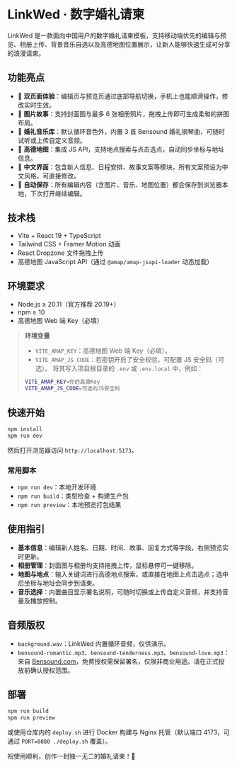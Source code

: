 # LinkWed · 数字婚礼请柬

LinkWed 是一款面向中国用户的数字婚礼请柬模板，支持移动端优先的编辑与预览、相册上传、背景音乐自选以及高德地图位置展示，让新人能够快速生成可分享的浪漫请柬。

## 功能亮点
- 📱 **双页面体验**：编辑页与预览页通过底部导航切换，手机上也能顺滑操作，修改实时生效。
- 📸 **图片故事**：支持封面图与最多 6 张相册照片，拖拽上传即可生成柔和的拼图布局。
- 🎵 **婚礼音乐库**：默认循环音色外，内置 3 首 Bensound 婚礼钢琴曲，可随时试听或上传自定义音频。
- 📍 **高德地图**：集成 JS API，支持地点搜索与点击选点，自动同步坐标与地址信息。
- 🌸 **中文界面**：包含新人信息、日程安排、故事文案等模块，所有文案预设为中文风格，可直接修改。
- 💾 **自动保存**：所有编辑内容（含图片、音乐、地图位置）都会保存到浏览器本地，下次打开继续编辑。

## 技术栈
- Vite + React 19 + TypeScript
- Tailwind CSS + Framer Motion 动画
- React Dropzone 文件拖拽上传
- 高德地图 JavaScript API（通过 `@amap/amap-jsapi-loader` 动态加载）

## 环境要求
- Node.js ≥ 20.11（官方推荐 20.19+）
- npm ≥ 10
- 高德地图 Web 端 Key（必填）

> **环境变量**
> - `VITE_AMAP_KEY`：高德地图 Web 端 Key（必填）。
> - `VITE_AMAP_JS_CODE`：若密钥开启了安全校验，可配置 JS 安全码（可选）。
> 将其写入项目根目录的 `.env` 或 `.env.local` 中，例如：
> ```bash
> VITE_AMAP_KEY=你的高德Key
> VITE_AMAP_JS_CODE=可选的JS安全码
> ```

## 快速开始
```bash
npm install
npm run dev
```
然后打开浏览器访问 `http://localhost:5173`。

### 常用脚本
- `npm run dev`：本地开发环境
- `npm run build`：类型检查 + 构建生产包
- `npm run preview`：本地预览打包结果

## 使用指引
- **基本信息**：编辑新人姓名、日期、时间、故事、回复方式等字段，右侧预览实时更新。
- **相册管理**：封面图与相册均支持拖拽上传，鼠标悬停可一键移除。
- **地图与地点**：输入关键词进行高德地点搜索，或直接在地图上点击选点；选中后坐标与地址会同步到请柬。
- **音乐选择**：内置曲目显示署名说明，可随时切换或上传自定义音频，并支持音量及播放控制。

## 音频版权
- `background.wav`：LinkWed 内置循环音频，仅供演示。
- `bensound-romantic.mp3`、`bensound-tenderness.mp3`、`bensound-love.mp3`：来自 [Bensound.com](https://www.bensound.com/)，免费授权需保留署名，仅限非商业用途。请在正式投放前确认授权范围。

## 部署
```bash
npm run build
npm run preview
```
或使用仓库内的 `deploy.sh` 进行 Docker 构建与 Nginx 托管（默认端口 4173，可通过 `PORT=8080 ./deploy.sh` 覆盖）。

祝使用顺利，创作一封独一无二的婚礼请柬！💍
